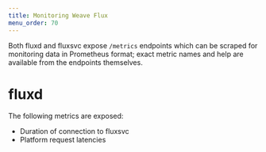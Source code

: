 ```yaml
---
title: Monitoring Weave Flux
menu_order: 70
---
```


Both fluxd and fluxsvc expose `/metrics` endpoints which can be
scraped for monitoring data in Prometheus format; exact metric names
and help are available from the endpoints themselves.

# fluxd

The following metrics are exposed:

* Duration of connection to fluxsvc
* Platform request latencies
